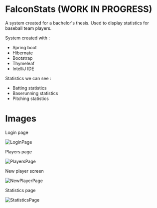 # FalconStats (WORK IN PROGRESS)



A system created for a bachelor's thesis. Used to display statistics for baseball team players.

System created with :
- Spring boot
- Hibernate
- Bootstrap
- Thymeleaf
- IntelliJ IDE

Statistics we can see :
- Batting statistics
- Baserunning statistics
- Pitching statistics

# Images

Login page

![LoginPage](https://user-images.githubusercontent.com/48325811/91467938-8e171200-e891-11ea-82f5-59f9078b32b7.png)

Players page

![PlayersPage](https://user-images.githubusercontent.com/48325811/91467958-996a3d80-e891-11ea-9f37-f00c87588010.png)

New player screen

![NewPlayerPage](https://user-images.githubusercontent.com/48325811/91468004-a9821d00-e891-11ea-86f6-2cfa6cd68608.png)

Statistics page

![StatisticsPage](https://user-images.githubusercontent.com/48325811/91468030-b272ee80-e891-11ea-8799-8e886b5a6e57.png)
